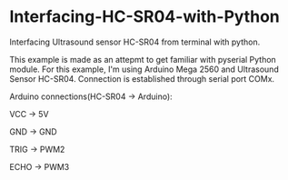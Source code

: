 # Interfacing-HC-SR04-with-Python
Interfacing Ultrasound sensor HC-SR04 from terminal with python.

This example is made as an attepmt to get familiar with pyserial Python module.
For this example, I'm using Arduino Mega 2560 and Ultrasound Sensor HC-SR04. Connection is established through serial port COMx.

Arduino connections(HC-SR04 -> Arduino):

VCC -> 5V

GND -> GND

TRIG -> PWM2

ECHO -> PWM3
